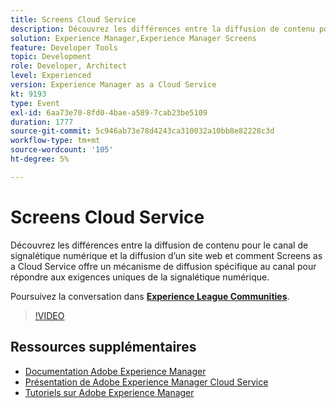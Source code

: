 ```yaml
---
title: Screens Cloud Service
description: Découvrez les différences entre la diffusion de contenu pour le canal de signalétique numérique et la diffusion d’un site web et comment Screens as a Cloud Service offre un mécanisme de diffusion spécifique au canal pour répondre aux exigences uniques de la signalétique numérique.
solution: Experience Manager,Experience Manager Screens
feature: Developer Tools
topic: Development
role: Developer, Architect
level: Experienced
version: Experience Manager as a Cloud Service
kt: 9193
type: Event
exl-id: 6aa73e70-8fd0-4bae-a589-7cab23be5109
duration: 1777
source-git-commit: 5c946ab73e78d4243ca310032a10bb8e82228c3d
workflow-type: tm+mt
source-wordcount: '105'
ht-degree: 5%

---
```


# Screens Cloud Service

Découvrez les différences entre la diffusion de contenu pour le canal de signalétique numérique et la diffusion d’un site web et comment Screens as a Cloud Service offre un mécanisme de diffusion spécifique au canal pour répondre aux exigences uniques de la signalétique numérique.

Poursuivez la conversation dans **[Experience League Communities](https://adobe.ly/3umX8Be)**.

>[!VIDEO](https://video.tv.adobe.com/v/337885/?quality=12&learn=on&hidetitle=true)

## Ressources supplémentaires

- [Documentation Adobe Experience Manager](https://experienceleague.adobe.com/docs/experience-manager-cloud-service.html?lang=fr)
- [Présentation de Adobe Experience Manager Cloud Service](https://experienceleague.adobe.com/docs/experience-manager-cloud-service/overview/home.html?lang=fr)
- [Tutoriels sur Adobe Experience Manager](https://experienceleague.adobe.com/docs/experience-manager-tutorials.html?lang=fr)
